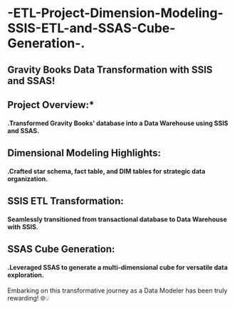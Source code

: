 # -ETL-Project-Dimension-Modeling-SSIS-ETL-and-SSAS-Cube-Generation-.
## Gravity Books Data Transformation with SSIS and SSAS!
## Project Overview:*
#### .Transformed Gravity Books' database into a Data Warehouse using SSIS and SSAS.
## Dimensional Modeling Highlights:
#### .Crafted star schema, fact table, and DIM tables for strategic data organization.
## SSIS ETL Transformation:
#### Seamlessly transitioned from transactional database to Data Warehouse with SSIS.
## SSAS Cube Generation:
#### .Leveraged SSAS to generate a multi-dimensional cube for versatile data exploration.
Embarking on this transformative journey as a Data Modeler has been truly rewarding! 🌐💡
